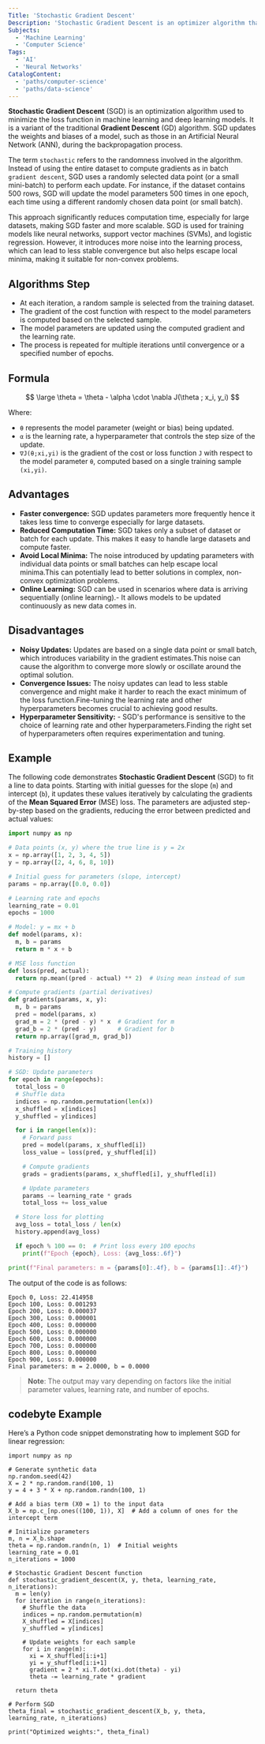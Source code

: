 ```yaml
---
Title: 'Stochastic Gradient Descent'
Description: 'Stochastic Gradient Descent is an optimizer algorithm that minimizes the loss function in machine learning and deep learning models.'
Subjects:
  - 'Machine Learning'
  - 'Computer Science'
Tags:
  - 'AI'
  - 'Neural Networks'
CatalogContent:
  - 'paths/computer-science'
  - 'paths/data-science'
---
```


**Stochastic Gradient Descent** (SGD) is an optimization algorithm used to minimize the loss function in machine learning and deep learning models. It is a variant of the traditional **Gradient Descent** (GD) algorithm. SGD updates the weights and biases of a model, such as those in an Artificial Neural Network (ANN), during the backpropagation process.

The term `stochastic` refers to the randomness involved in the algorithm. Instead of using the entire dataset to compute gradients as in batch `gradient descent`, SGD uses a randomly selected data point (or a small mini-batch) to perform each update. For instance, if the dataset contains 500 rows, SGD will update the model parameters 500 times in one epoch, each time using a different randomly chosen data point (or small batch).

This approach significantly reduces computation time, especially for large datasets, making SGD faster and more scalable. SGD is used for training models like neural networks, support vector machines (SVMs), and logistic regression. However, it introduces more noise into the learning process, which can lead to less stable convergence but also helps escape local minima, making it suitable for non-convex problems.

## Algorithms Step

- At each iteration, a random sample is selected from the training dataset.
- The gradient of the cost function with respect to the model parameters is computed based on the selected sample.
- The model parameters are updated using the computed gradient and the learning rate.
- The process is repeated for multiple iterations until convergence or a specified number of epochs.

## Formula

$$
\large \theta = \theta - \alpha  \cdot  \nabla J(\theta ; x_i, y_i)
$$

Where:

- `θ` represents the model parameter (weight or bias) being updated.
- `α` is the learning rate, a hyperparameter that controls the step size of the update.
- `∇J(θ;xi,yi)` is the gradient of the cost or loss function `J` with respect to the model parameter `θ`, computed based on a single training sample `(xi,yi)`.

## Advantages

- **Faster convergence:** SGD updates parameters more frequently hence it takes less time to converge especially for large datasets.
- **Reduced Computation Time:** SGD takes only a subset of dataset or batch for each update. This makes it easy to handle large datasets and compute faster.
- **Avoid Local Minima:** The noise introduced by updating parameters with individual data points or small batches can help escape local minima.This can potentially lead to better solutions in complex, non-convex optimization problems.
- **Online Learning:** SGD can be used in scenarios where data is arriving sequentially (online learning).- It allows models to be updated continuously as new data comes in.

## Disadvantages

- **Noisy Updates:** Updates are based on a single data point or small batch, which introduces variability in the gradient estimates.This noise can cause the algorithm to converge more slowly or oscillate around the optimal solution.
- **Convergence Issues:** The noisy updates can lead to less stable convergence and might make it harder to reach the exact minimum of the loss function.Fine-tuning the learning rate and other hyperparameters becomes crucial to achieving good results.
- **Hyperparameter Sensitivity:** - SGD's performance is sensitive to the choice of learning rate and other hyperparameters.Finding the right set of hyperparameters often requires experimentation and tuning.

## Example

The following code demonstrates **Stochastic Gradient Descent** (SGD) to fit a line to data points. Starting with initial guesses for the slope (`m`) and intercept (`b`), it updates these values iteratively by calculating the gradients of the **Mean Squared Error** (MSE) loss. The parameters are adjusted step-by-step based on the gradients, reducing the error between predicted and actual values:

```python
import numpy as np

# Data points (x, y) where the true line is y = 2x
x = np.array([1, 2, 3, 4, 5])
y = np.array([2, 4, 6, 8, 10])

# Initial guess for parameters (slope, intercept)
params = np.array([0.0, 0.0])

# Learning rate and epochs
learning_rate = 0.01
epochs = 1000

# Model: y = mx + b
def model(params, x):
  m, b = params
  return m * x + b

# MSE loss function
def loss(pred, actual):
  return np.mean((pred - actual) ** 2)  # Using mean instead of sum

# Compute gradients (partial derivatives)
def gradients(params, x, y):
  m, b = params
  pred = model(params, x)
  grad_m = 2 * (pred - y) * x  # Gradient for m
  grad_b = 2 * (pred - y)      # Gradient for b
  return np.array([grad_m, grad_b])

# Training history
history = []

# SGD: Update parameters
for epoch in range(epochs):
  total_loss = 0
  # Shuffle data
  indices = np.random.permutation(len(x))
  x_shuffled = x[indices]
  y_shuffled = y[indices]

  for i in range(len(x)):
    # Forward pass
    pred = model(params, x_shuffled[i])
    loss_value = loss(pred, y_shuffled[i])

    # Compute gradients
    grads = gradients(params, x_shuffled[i], y_shuffled[i])

    # Update parameters
    params -= learning_rate * grads
    total_loss += loss_value

  # Store loss for plotting
  avg_loss = total_loss / len(x)
  history.append(avg_loss)

  if epoch % 100 == 0:  # Print loss every 100 epochs
    print(f"Epoch {epoch}, Loss: {avg_loss:.6f}")

print(f"Final parameters: m = {params[0]:.4f}, b = {params[1]:.4f}")
```

The output of the code is as follows:

```shell
Epoch 0, Loss: 22.414958
Epoch 100, Loss: 0.001293
Epoch 200, Loss: 0.000037
Epoch 300, Loss: 0.000001
Epoch 400, Loss: 0.000000
Epoch 500, Loss: 0.000000
Epoch 600, Loss: 0.000000
Epoch 700, Loss: 0.000000
Epoch 800, Loss: 0.000000
Epoch 900, Loss: 0.000000
Final parameters: m = 2.0000, b = 0.0000
```

> **Note**: The output may vary depending on factors like the initial parameter values, learning rate, and number of epochs.

## codebyte Example

Here’s a Python code snippet demonstrating how to implement SGD for linear regression:

```codebyte/python
import numpy as np

# Generate synthetic data
np.random.seed(42)
X = 2 * np.random.rand(100, 1)
y = 4 + 3 * X + np.random.randn(100, 1)

# Add a bias term (X0 = 1) to the input data
X_b = np.c_[np.ones((100, 1)), X]  # Add a column of ones for the intercept term

# Initialize parameters
m, n = X_b.shape
theta = np.random.randn(n, 1)  # Initial weights
learning_rate = 0.01
n_iterations = 1000

# Stochastic Gradient Descent function
def stochastic_gradient_descent(X, y, theta, learning_rate, n_iterations):
  m = len(y)
  for iteration in range(n_iterations):
    # Shuffle the data
    indices = np.random.permutation(m)
    X_shuffled = X[indices]
    y_shuffled = y[indices]

    # Update weights for each sample
    for i in range(m):
      xi = X_shuffled[i:i+1]
      yi = y_shuffled[i:i+1]
      gradient = 2 * xi.T.dot(xi.dot(theta) - yi)
      theta -= learning_rate * gradient

  return theta

# Perform SGD
theta_final = stochastic_gradient_descent(X_b, y, theta, learning_rate, n_iterations)

print("Optimized weights:", theta_final)
```
